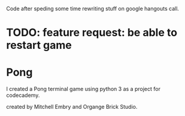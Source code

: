 Code after speding some time rewriting stuff on google hangouts call.

# TODO: feature request: be able to restart game

# Pong
I created a Pong terminal game using python 3 as a project for codecademy.

created by Mitchell Embry and Organge Brick Studio.
